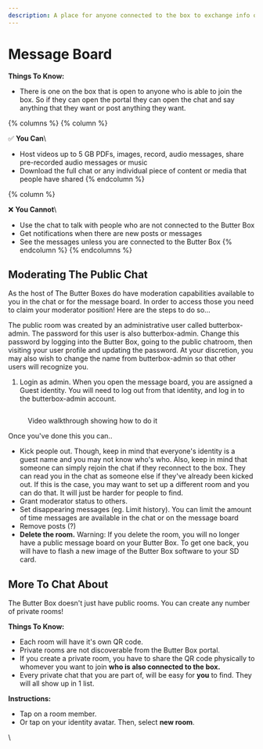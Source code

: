 ```yaml
---
description: A place for anyone connected to the box to exchange info or talk
---
```


# Message Board

**Things To Know:**

* There is one on the box that is open to anyone who is able to join the box. So if they can open the portal they can open the chat and say anything that they want or post anything they want.&#x20;

{% columns %}
{% column %}


✅  **You Can**\


* Host videos up to 5 GB PDFs, images, record, audio messages, share pre-recorded audio messages or music&#x20;
* Download the full chat or any individual piece of content or media that people have shared
{% endcolumn %}

{% column %}


❌  **You Cannot**\


* Use the chat to talk with people who are not connected to the Butter Box
* Get notifications when there are new posts or messages&#x20;
* See the messages unless you are connected to the Butter Box
{% endcolumn %}
{% endcolumns %}



## Moderating The Public Chat

As the host of The Butter Boxes do have moderation capabilities available to you in the chat or for the message board. In order to access those you need to claim your moderator position! Here are the steps to do so...

The public room was created by an administrative user called butterbox-admin. The password for this user is also butterbox-admin. Change this password by logging into the Butter Box, going to the public chatroom, then visiting your user profile and updating the password. At your discretion, you may also wish to change the name from butterbox-admin so that other users will recognize you.



1. Login as admin. When you open the message board, you are assigned a Guest identity. You will need to log out from that identity, and log in to the butterbox-admin account.

<figure><img src="https://images.unsplash.com/photo-1694878981819-1084b2d7dd0b?crop=entropy&#x26;cs=srgb&#x26;fm=jpg&#x26;ixid=M3wxOTcwMjR8MHwxfHNlYXJjaHw3fHxwbGFjZWhvbGRlcnxlbnwwfHx8fDE3NTU3MTQ4Njd8MA&#x26;ixlib=rb-4.1.0&#x26;q=85" alt=""><figcaption><p>Video walkthrough showing how to do it</p></figcaption></figure>

Once you've done this you can..

* Kick people out. Though, keep in mind that everyone's identity is a guest name and you may not know who's who. Also, keep in mind that someone can simply rejoin the chat if they reconnect to the box. They can read you in the chat as someone else if they've already been kicked out. If this is the case, you may want to set up a different room and you can do that. It will just be harder for people to find.&#x20;
* Grant moderator status to others.&#x20;
* Set disappearing messages (eg. Limit history). You can limit the amount of time messages are available in the chat or on the message board&#x20;
* Remove posts (?)
* **Delete the room.** Warning: If you delete the room, you will no longer have a public message board on your Butter Box. To get one back, you will have to flash a new image of the Butter Box software to your SD card.



## More To Chat About

The Butter Box doesn't just have public rooms. You can create any number of private rooms!

**Things To Know:**

* Each room will have it's own QR code.&#x20;
* Private rooms are not discoverable from the Butter Box portal.
* If you create a private room, you have to share the QR code physically to whomever you want to join **who is also connected to the box.**
* Every private chat that you are part of, will be easy for **you** to find. They will all show up in 1 list.

**Instructions:**

* Tap on a room member.
* Or tap on your identity avatar. Then, select **new room**.



\




